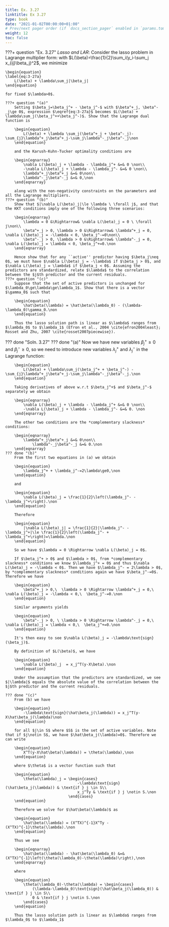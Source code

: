 ```yaml
---
title: Ex. 3.27
linktitle: Ex 3.27
type: book
date: "2021-01-02T00:00:00+01:00"
# Prev/next pager order (if `docs_section_pager` enabled in `params.toml`)
weight: 12
toc: false
---
```


???+ question "Ex. 3.27"
    *Lasso and LAR*: Consider the lasso problem in Lagrange multiplier form: with $L(\beta)=\frac{1}{2}\sum_i(y_i-\sum_j x_{ij}\beta_j)^2$, we minimize 

	\begin{equation}
	\label{eq:3-27a}
		L(\beta) + \lambda\sum_j|\beta_j|
	\end{equation}
	
    for fixed $\lambda>0$.
	
    ???+ question "(a)"
        Setting $\beta_j=\beta_j^+ - \beta_j^-$ with $\beta^+_j, \beta^-_j\ge 0$, expression $\eqref{eq:3-27a}$ becomes $L(\beta) + \lambda\sum_j(\beta_j^++\beta_j^-)$. Show that the Lagrange dual function is

        \begin{equation}
            L(\beta) + \lambda \sum_j(\beta^+_j + \beta^-_j)-\sum_{j}\lambda^+_j\beta^+_j-\sum_j\lambda^-_j\beta^-_j\non
        \end{equation}

        and the Karush-Kuhn-Tucker optimality conditions are
        
        \begin{eqnarray}
            \nabla L(\beta)_j + \lambda - \lambda_j^+ &=& 0 \non\\
            -\nabla L(\beta)_j + \lambda - \lambda_j^- &=& 0 \non\\
            \lambda^+_j\beta^+_j &=& 0\non\\
            \lambda^-_j\beta^-_j &=& 0,\non
        \end{eqnarray}
        
        along with the non-negativity constraints on the parameters and all the Lagrange multipliers.
    ???+ question "(b)"
        Show that $|\nabla L(\beta)_j|\le \lambda \ \forall j$, and that the KKT conditions imply one of the following three scenarios:
  
        \begin{eqnarray}
            \lambda = 0 &\Rightarrow& \nabla L(\beta)_j = 0 \ \forall j\non\\
            \beta^+_j > 0, \lambda > 0 &\Rightarrow& \lambda^+_j = 0, \nabla L(\beta)_j = -\lambda < 0, \beta_j^-=0\non\\
            \beta^-_j > 0, \lambda > 0 &\Rightarrow& \lambda^-_j = 0, \nabla L(\beta)_j = \lambda < 0, \beta_j^+=0.\non
        \end{eqnarray}
    
        Hence show that for any ``active'' predictor having $\beta_j\neq 0$, we must have $\nabla L(\beta)_j = -\lambda$ if $\beta_j > 0$, and $\nabla L(\beta)_j = \lambda$ if $\beta_j < 0$. Assuming the predictors are standardized, relate $\lambda$ to the correlation between the $j$th predictor and the current residuals.
    ???+ question "(c)"
        Suppose that the set of active predictors is unchanged for $\lambda_0\ge\lambda\ge\lambda_1$. Show that there is a vector $\gamma_0$ such that
  
        \begin{equation}
            \hat\beta(\lambda) = \hat\beta(\lambda_0) - (\lambda-\lambda_0)\gamma_0.\non
        \end{equation}
    
        Thus the lasso solution path is linear as $\lambda$ ranges from $\lambda_0$ to $\lambda_1$ (Efron et al., 2004 \cite{efron2004least}; Rosset and Zhu, 2007 \cite{rosset2007piecewise}).

??? done "Soln. 3.27" 
    ??? done "(a)" 
        Now we have new variables $\beta_j^+\ge 0$ and $\beta_j^-\ge 0$, so we need to introduce new variables $\lambda_j^+$ and $\lambda_j^-$ in the Lagrange function:
  
        \begin{equation}
            L(\beta) + \lambda\sum_j(\beta_j^+ + \beta_j^-) -\sum_{j}\lambda^+_j\beta^+_j-\sum_j\lambda^-_j\beta^-_j.\non
        \end{equation}
    
        Taking derivatives of above w.r.t $\beta_j^+$ and $\beta_j^-$ separately we obtain
    
        \begin{eqnarray}
            \nabla L(\beta)_j + \lambda - \lambda_j^+ &=& 0 \non\\
            -\nabla L(\beta)_j + \lambda - \lambda_j^- &=& 0. \non
        \end{eqnarray}
    
        The other two conditions are the *complementary slackness* conditions:
        
        \begin{eqnarray}
            \lambda^+_j\beta^+_j &=& 0\non\\
                \lambda^-_j\beta^-_j &=& 0.\non
        \end{eqnarray}
    ??? done "(b)" 
        From the first two equations in (a) we obtain
    
        \begin{equation}
            \lambda_j^+ + \lambda_j^-=2\lambda\ge0,\non
        \end{equation}
        
        and 
        
        \begin{equation}
            \nabla L(\beta)_j = \frac{1}{2}\left(\lambda_j^- - \lambda_j^+\right).\non
        \end{equation}
        
        Therefore
        
        \begin{equation}
            |\nabla L(\beta)_j| = \frac{1}{2}|\lambda_j^- - \lambda_j^+|\le \frac{1}{2}\left(\lambda_j^- + \lambda_j^+\right)=\lambda.\non
        \end{equation}
        
        So we have $\lambda = 0 \Rightarrow \nabla L(\beta)_j = 0$.

        If $\beta_j^+ > 0$ and $\lambda > 0$, from *complementary slackness* conditions we know $\lambda_j^+ = 0$ and thus $\nabla L(\beta)_j = -\lambda < 0$. Then we have $\lambda_j^- = 2\lambda > 0$, by *complementary slackness* conditions again we have $\beta_j^-=0$. Therefore we have
        
        \begin{equation}
            \beta^+_j > 0,\  \lambda > 0 \Rightarrow \lambda^+_j = 0,\  \nabla L(\beta)_j = -\lambda < 0,\  \beta_j^-=0.\non
        \end{equation}
        
        Similar arguments yields
        
        \begin{equation}
            \beta^-_j > 0, \ \lambda > 0 \Rightarrow \lambda^-_j = 0,\  \nabla L(\beta)_j = \lambda < 0,\  \beta_j^+=0.\non
        \end{equation}
        
        It's then easy to see $\nabla L(\beta)_j = -\lambda\text{sign}(\beta_j)$. 

        By definition of $L(\beta)$, we have
        
        \begin{equation}
            \nabla L(\beta)_j  = x_j^T(y-X\beta).\non			
        \end{equation}
        
        Under the assumption that the predictors are standardized, we see $|\lambda|$ equals the absolute value of the correlation between the $j$th predictor and the current residuals.

    ??? done "(c)" 
        From (b) we have
    
        \begin{equation}
            -\lambda\text{sign}(\hat\beta_j(\lambda)) = x_j^T(y-X\hat\beta_j(\lambda)\non
        \end{equation}
        
        for all $j\in S$ where $S$ is the set of active variables. Note that if $j\notin S$, we have $\hat\beta_j(\lambda)=0$. Therefore we can write
        
        \begin{equation}
            X^T(y-X\hat\beta(\lambda)) = \theta(\lambda),\non
        \end{equation}
        
        where $\theta$ is a vector function such that
        
        \begin{equation}
            \theta(\lambda)_j = \begin{cases}
                                    -\lambda\text{sign}(\hat\beta_j(\lambda)) & \text{if } j \in S\\
                                    x_j^Ty & \text{if } j \notin S.\non
                                \end{cases}
        \end{equation}
        
        Therefore we solve for $\hat\beta(\lambda)$ as
        
        \begin{equation}
            \hat\beta(\lambda) = (X^TX)^{-1}X^Ty - (X^TX)^{-1}\theta(\lambda).\non
        \end{equation}
        
        Thus we see
        
        \begin{eqnarray}
            \hat\beta(\lambda) - \hat\beta(\lambda_0) &=& (X^TX)^{-1}\left(\theta(\lambda_0)-\theta(\lambda)\right),\non
        \end{eqnarray}
        
        where
        
        \begin{equation}
            \theta(\lambda_0)-\theta(\lambda) = \begin{cases}
                (\lambda-\lambda_0)\text{sign}(\hat\beta_j(\lambda_0)) & \text{if } j \in S\\
                0 & \text{if } j \notin S.\non
            \end{cases}
        \end{equation}
        
        Thus the lasso solution path is linear as $\lambda$ ranges from $\lambda_0$ to $\lambda_1$     